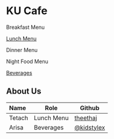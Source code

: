 # KU Cafe

Breakfast Menu

[Lunch Menu](https://github.com/theethaj/ku-cafe/blob/lunch-menu/Menu.md#lunch-menu)

Dinner Menu

Night Food Menu

[Beverages](https://github.com/theethaj/ku-cafe/blob/beverages/Menu.md#Beverages)

## About Us

| Name      | Role      | Github   |
|:----------|-----------|----------|
| Tetach    | Lunch Menu| [theethaj](https://github.com/theethaj) |
| Arisa | Beverages | [@kidstylex](https://github.com/kidstylex)|
